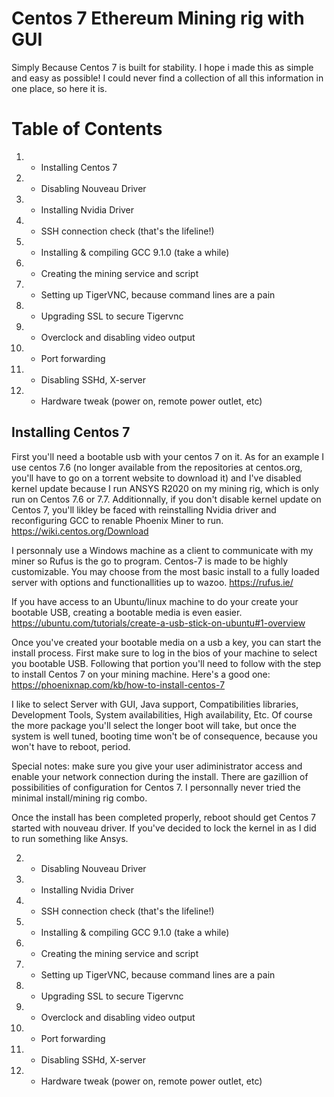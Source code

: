 # Centos 7 Ethereum Mining rig with GUI
Simply Because Centos 7 is built for stability. I hope i made this as simple and easy as possible! I could never find a collection of all this information in one place, so here it is.

# Table of Contents 
1. -  Installing Centos 7 
2. -  Disabling Nouveau Driver
3. -  Installing Nvidia Driver
4. -  SSH connection check (that's the lifeline!)
5. -  Installing & compiling GCC 9.1.0 (take a while)
6. -  Creating the mining service and script
7. -  Setting up TigerVNC, because command lines are a pain
8. -  Upgrading SSL to secure Tigervnc
9. -  Overclock and disabling video output 
10. - Port forwarding
11. - Disabling SSHd, X-server
12. - Hardware tweak (power on, remote power outlet, etc)

## Installing Centos 7

First you'll need a bootable usb with your centos 7 on it. As for an example I use centos 7.6 (no longer available from the repositories at centos.org, you'll have to go on a torrent website to download it) and I've disabled kernel update because I run ANSYS R2020 on my mining rig, which is only run on Centos 7.6 or 7.7. Additionnally, if you don't disable kernel update on Centos 7, you'll likley be faced with reinstalling Nvidia driver and reconfiguring GCC to renable Phoenix Miner to run.  
https://wiki.centos.org/Download
  
I personnaly use a Windows machine as a client to communicate with my miner so Rufus is the go to program. Centos-7 is made to be highly customizable. You may choose from the most basic install to a fully loaded server with options and functionallities up to wazoo. 
https://rufus.ie/   
  
If you have access to an Ubuntu/linux machine to do your create your bootable USB, creating a bootable media is even easier.  
https://ubuntu.com/tutorials/create-a-usb-stick-on-ubuntu#1-overview  

Once you've created your bootable media on a usb a key, you can start the install process. First make sure to log in the bios of your machine to select you bootable USB. Following that portion you'll need to follow with the step to install Centos 7 on your mining machine. Here's a good one:  
https://phoenixnap.com/kb/how-to-install-centos-7    

I like to select Server with GUI, Java support, Compatibilities libraries, Development Tools, System availabilities, High availability, Etc. Of course the more package you'll select the longer boot will take, but once the system is well tuned, booting time won't be of consequence, because you won't have to reboot, period.   

Special notes: make sure you give your user adiministrator access and enable your network connection during the install. There are gazillion of possibilities of configuration for Centos 7. I personnally never tried the minimal install/mining rig combo.  

Once the install has been completed properly, reboot should get Centos 7 started with nouveau driver. If you've decided to lock the kernel in as I did to run something like Ansys. 







2. -  Disabling Nouveau Driver
3. -  Installing Nvidia Driver
4. -  SSH connection check (that's the lifeline!)
5. -  Installing & compiling GCC 9.1.0 (take a while)
6. -  Creating the mining service and script
7. -  Setting up TigerVNC, because command lines are a pain
8. -  Upgrading SSL to secure Tigervnc
9. -  Overclock and disabling video output 
10. - Port forwarding
11. - Disabling SSHd, X-server
12. - Hardware tweak (power on, remote power outlet, etc)
